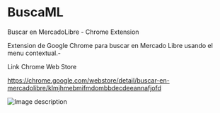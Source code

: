 # BuscaML
Buscar en MercadoLibre  - Chrome Extension

Extension de Google Chrome para buscar en Mercado Libre usando el menu contextual.-


Link Chrome Web Store

https://chrome.google.com/webstore/detail/buscar-en-mercadolibre/klmjhmebmifmdombbdecdeeannafjofd

![Image description](https://lh3.googleusercontent.com/LnI5rGjQcRXp8OqYlYqW31IDO1rlWOLlEbkTRiaAfXPLKnP31qU4h6pk8-STki1jp7gNGGBGMw=w640-h400-e365)


